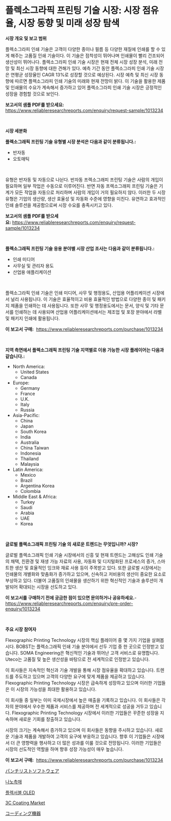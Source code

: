 <p><h1>플렉소그라픽 프린팅 기술 시장: 시장 점유율, 시장 동향 및 미래 성장 탐색</h1></p><p><strong>시장 개요 및 보고 범위</strong></p>
<p><p>플렉소그라피 인쇄 기술은 고객이 다양한 종이나 필름 등 다양한 재질에 인쇄를 할 수 있게 해주는 고품질 인쇄 기술이다. 이 기술은 점착성이 뛰어나며 인쇄물이 빨리 건조되어 생산성이 뛰어나다. 플렉소그라피 인쇄 기술 시장은 현재 전체 시장 성장 분석, 미래 전망 및 최신 시장 동향에 대한 견해가 있다. 예측 기간 동안 플렉소그라피 인쇄 기술 시장은 연평균 성장율인 CAGR 13%로 성장할 것으로 예상된다. 시장 예측 및 최신 시장 동향에 따르면 플렉소그라피 인쇄 기술의 미래와 현재 전망이 밝다. 이 기술을 활용한 제품 및 인쇄물의 수요가 계속해서 증가하고 있어 플렉소그라피 인쇄 기술 시장은 긍정적인 성장을 경험할 것으로 보인다.</p></p>
<p><strong>보고서의 샘플 PDF를 받으세요:</strong> <a href="https://www.reliableresearchreports.com/enquiry/request-sample/1013234">https://www.reliableresearchreports.com/enquiry/request-sample/1013234</a></p>
<p>&nbsp;</p>
<p><strong>시장 세분화</strong></p>
<p><strong>플렉소그래픽 프린팅 기술 유형별 시장 분석은 다음과 같이 분류됩니다.:</strong></p>
<p><ul><li>반자동</li><li>오토매틱</li></ul></p>
<p>&nbsp;</p>
<p><p>유형은 반자동 및 자동으로 나뉜다. 반자동 프렉소그래피 프린팅 기술은 사람의 개입이 필요하며 일부 작업은 수동으로 이루어진다. 반면 자동 프렉소그래피 프린팅 기술은 기계가 모든 작업을 자동으로 처리하며 사람의 개입이 거의 필요하지 않다. 이러한 두 시장 유형은 기업의 생산량, 생산 효율성 및 자동화 수준에 영향을 미친다. 유연하고 효과적인 인쇄 솔루션을 제공함으로써 시장 수요를 충족시키고 있다.</p></p>
<p><strong>보고서의 샘플 PDF를 받으세요:</strong>&nbsp;<a href="https://www.reliableresearchreports.com/enquiry/request-sample/1013234">https://www.reliableresearchreports.com/enquiry/request-sample/1013234</a></p>
<p>&nbsp;</p>
<p><strong> 플렉소그래픽 프린팅 기술 응용 분야별 시장 산업 조사는 다음과 같이 분류됩니다.:</strong></p>
<p><ul><li>인쇄 미디어</li><li>사무실 및 관리자 용도</li><li>산업용 애플리케이션</li></ul></p>
<p>&nbsp;</p>
<p><p>플렉소그라픽 인쇄 기술은 인쇄 미디어, 사무 및 행정용도, 산업용 어플리케이션 시장에서 널리 사용됩니다. 이 기술은 효율적이고 비용 효율적인 방법으로 다양한 종이 및 패키지 제품을 인쇄하는 데 사용됩니다. 또한 사무 및 행정용도에서는 문서, 양식 및 기타 문서를 인쇄하는 데 사용되며 산업용 어플리케이션에서는 제조업 및 포장 분야에서 라벨 및 패키지 인쇄에 활용됩니다.</p></p>
<p><strong>이 보고서 구매:</strong>&nbsp; <a href="https://www.reliableresearchreports.com/purchase/1013234">https://www.reliableresearchreports.com/purchase/1013234</a></p>
<p>&nbsp;</p>
<p><strong>지역 측면에서 플렉소그래픽 프린팅 기술 지역별로 이용 가능한 시장 플레이어는 다음과 같습니다.:</strong></p>
<p><ul>
    <li>
        North America:
        <ul>
            <li>United States</li>
            <li>Canada</li>
        </ul>
    </li>
    <li>
        Europe:
        <ul>
            <li>Germany</li>
            <li>France</li>
            <li>U.K.</li>
            <li>Italy</li>
            <li>Russia</li>
        </ul>
    </li>
    <li>
        Asia-Pacific:
        <ul>
            <li>China</li>
            <li>Japan</li>
            <li>South Korea</li>
            <li>India</li>
            <li>Australia</li>
            <li>China Taiwan</li>
            <li>Indonesia</li>
            <li>Thailand</li>
            <li>Malaysia</li>
        </ul>
    </li>
    <li>
        Latin America:
        <ul>
            <li>Mexico</li>
            <li>Brazil</li>
            <li>Argentina Korea</li>
            <li>Colombia</li>
        </ul>
    </li>
    <li>
        Middle East & Africa:
        <ul>
            <li>Turkey</li>
            <li>Saudi</li>
            <li>Arabia</li>
            <li>UAE</li>
            <li>Korea</li>
        </ul>
    </li>
    </ul></p>
<p>&nbsp;</p>
<p><strong>글로벌 플렉소그래픽 프린팅 기술 의 새로운 트렌드는 무엇입니까? 시장?</strong></p>
<p><p>글로벌 플렉소그래픽 인쇄 기술 시장에서의 신흥 및 현재 트렌드는 고해상도 인쇄 기술의 채택, 친환경 및 재생 가능 자료의 사용, 자동화 및 디지털화된 프로세스의 증가, 스마트한 생산 및 효율적인 잉크와 재료 사용 등이 주목받고 있다. 또한 글로벌 시장에서는 인쇄물의 개별화와 맞춤화가 증가하고 있으며, 신속하고 저비용의 생산이 중요한 요소로 부상하고 있다. 더불어 고품질의 인쇄물을 생산하기 위한 혁신적인 기술과 솔루션이 개발되어 확대되는 시장을 선도하고 있다.</p></p>
<p><strong>이 보고서를 구매하기 전에 궁금한 점이 있으면 문의하거나 공유하세요.</strong>- <a href="https://www.reliableresearchreports.com/enquiry/pre-order-enquiry/1013234">https://www.reliableresearchreports.com/enquiry/pre-order-enquiry/1013234</a></p>
<p>&nbsp;</p>
<p><strong>주요 시장 참여자</strong></p>
<p><p>Flexographic Printing Technology 시장의 핵심 플레이어 중 몇 가지 기업을 살펴봅시다. BOBST는 플렉소그래픽 인쇄 기술 분야에서 선두 기업 중 한 곳으로 인정받고 있습니다. SOMA Engineering은 혁신적인 기술과 뛰어난 고객 서비스로 유명합니다. Uteco는 고품질 및 높은 생산성을 바탕으로 전 세계적으로 인정받고 있습니다.</p><p>이 회사들은 지속적인 혁신과 기술 개발을 통해 시장 점유율을 확대하고 있습니다. 트렌드를 주도하고 있으며 고객의 다양한 요구에 맞게 제품을 제공하고 있습니다. Flexographic Printing Technology 시장은 급속하게 성장하고 있으며 이러한 기업들은 이 시장의 가능성을 최대한 활용하고 있습니다.</p><p>이 회사들 중 일부는 이미 국제시장에서 높은 매출을 기록하고 있습니다. 이 회사들은 각자의 분야에서 우수한 제품과 서비스를 제공하며 전 세계적으로 성공을 거두고 있습니다. Flexographic Printing Technology 시장에서 이러한 기업들은 꾸준한 성장을 지속하며 새로운 기회를 창출하고 있습니다.</p><p>시장의 크기는 계속해서 증가하고 있으며 이 회사들은 동향을 주시하고 있습니다. 새로운 기술과 제품을 개발하여 고객의 요구에 부응하고 있습니다. 향후 이 기업들은 시장에서 더 큰 영향력을 행사하고 더 많은 성과를 이룰 것으로 전망됩니다. 이러한 기업들은 시장의 선도적인 역할을 하며 향후 성장 가능성이 매우 높습니다.</p></p>
<p><strong>이 보고서 구매:</strong>&nbsp;&nbsp;<a href="https://www.reliableresearchreports.com/purchase/1013234">https://www.reliableresearchreports.com/purchase/1013234</a></p>
<p><p><a href="https://github.com/cbigkbh02719/Market-Research-Report-List-1/blob/main/6138323194363.md">パンチリストソフトウェア</a></p><p><a href="https://medium.com/@gabrielblanda5656/%EB%82%98%EB%85%B8%EC%B4%89%EB%A7%A4-%EC%8B%9C%EC%9E%A5-%ED%86%B5%EC%B0%B0-%EC%8B%9C%EC%9E%A5-%EB%8F%99%ED%96%A5-%EC%84%B1%EC%9E%A5-2024%EB%85%84%EB%B6%80%ED%84%B0-2031%EB%85%84%EA%B9%8C%EC%A7%80-%EC%98%88%EC%B8%A1%EB%90%9C-%EA%B2%83-bb43aca413b7">나노촉매</a></p><p><a href="https://github.com/vsr06p4p49/Market-Research-Report-List-1/blob/main/2754406194087.md">플렉서블 OLED</a></p><p><a href="https://github.com/angelajermaine/Market-Research-Report-List-2/blob/main/3c-coating-market.md">3C Coating Market</a></p><p><a href="https://medium.com/@emmittkutch2023/2024%E5%B9%B4%E3%81%8B%E3%82%892031%E5%B9%B4%E3%81%BE%E3%81%A7%E3%81%AE%E6%9C%9F%E9%96%93%E3%81%AE%E3%82%B3%E3%83%BC%E3%83%87%E3%82%A3%E3%83%B3%E3%82%B0%E6%A9%9F%E5%99%A8%E5%B8%82%E5%A0%B4%E5%88%86%E6%9E%90%E3%81%A8%E3%82%B5%E3%82%A4%E3%82%BA%E4%BA%88%E6%B8%AC-1ea4147e3ffa">コーディング機器</a></p></p>
